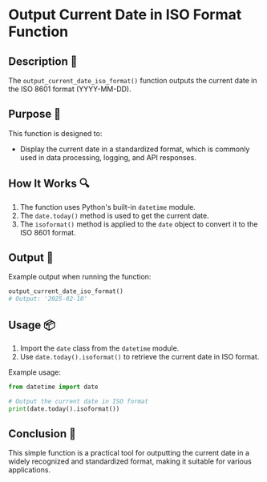 # Output Current Date in ISO Format Function

## Description 📝

The `output_current_date_iso_format()` function outputs the current date in the ISO 8601 format (YYYY-MM-DD).

## Purpose 🎯

This function is designed to:

-   Display the current date in a standardized format, which is commonly used in data processing, logging, and API responses.

## How It Works 🔍

1. The function uses Python's built-in `datetime` module.
2. The `date.today()` method is used to get the current date.
3. The `isoformat()` method is applied to the `date` object to convert it to the ISO 8601 format.

## Output 📜

Example output when running the function:

```python
output_current_date_iso_format()
# Output: '2025-02-10'
```

## Usage 📦

1. Import the `date` class from the `datetime` module.
2. Use `date.today().isoformat()` to retrieve the current date in ISO format.

Example usage:

```python
from datetime import date

# Output the current date in ISO format
print(date.today().isoformat())
```

## Conclusion 🚀

This simple function is a practical tool for outputting the current date in a widely recognized and standardized format, making it suitable for various applications.
